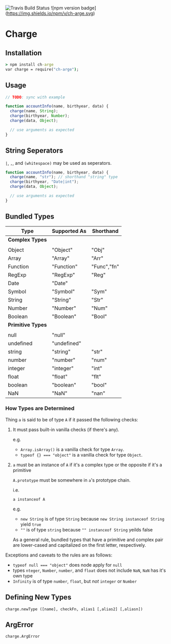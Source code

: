 ![Travis Build Status](https://travis-ci.org/reecehudson/charge.svg) ![npm version badge] (https://img.shields.io/npm/v/ch-arge.svg)

Charge
======

## Installation
```cmd
> npm install ch-arge
var charge = require("ch-arge");
```

## Usage
```js
// TODO: sync with example

function accountInfo(name, birthyear, data) {
  charge(name, String);
  charge(birthyear, Number);
  charge(data, Object);

  // use arguments as expected
}
```

## String Seperators

`|`, `,`, and `(whitespace)` may be used as seperators.

```js
function accountInfo(name, birthyear, data) {
  charge(name, "str"); // shorthand "string" type
  charge(birthyear, "Date|int");
  charge(data, Object);

  // use arguments as expected
}
```

## Bundled Types
<!-- TODO update chart -->

|**Type**     |**Supported As**   |**Shorthand**|
|-----------|-----------------|-----------|
|**Complex Types**                        |
|                                         |
|Object     |"Object"         |"Obj"      |
|Array      |"Array"          |"Arr"      |
|Function   |"Function"       |"Func","fn"|
|RegExp     |"RegExp"         |"Reg"      |
|Date       |"Date"           |           |
|Symbol     |"Symbol"         |"Sym"      |
|String     |"String"         |"Str"      |
|Number     |"Number"         |"Num"      |
|Boolean    |"Boolean"        |"Bool"     |
|**Primitive Types**                      |
|                                         |
|null       |"null"           |           |
|undefined  |"undefined"      |           |
|string     |"string"         |"str"      |
|number     |"number"         |"num"      |
|integer    |"integer"        |"int"      |
|float      |"float"          |"flt"      |
|boolean    |"boolean"        |"bool"     |
|NaN        |"NaN"            |"nan"      |

### How Types are Determined

Thing `a` is said to be of type `A` if it passed the following checks:

1.  It must pass built-in vanilla checks (if there's any).

    e.g.

    * `Array.isArray()` is a vanilla check for type `Array`.
    * `typeof {} === "object"` is a vanilla check for type `Object`.

2. `a` must be an instance of `A` if it's a complex type or the opposite if it's
    a primitive

    `A.prototype` must be somewhere in `a`'s prototype chain.

    i.e.

    `a instanceof A`

    e.g.

    * `new String` is of type `String` because `new String instanceof String`
      yield `true`
    * `""` is of type `string` because `"" instanceof String` yeilds false

    As a general rule, bundled types that have a primitive and complex pair
    are lower-cased and capitalized on the first letter, respectively.

Exceptions and caveats to the rules are as follows:

* `typeof null === "object"` does node apply for `null`
* types `nteger`, `Number`, `number`, and `float` does not include `NaN`, `NaN`
  has it's own type
* `Infinity` is of type `number`, `float`, but _not_ `integer` or `Number`

## Defining New Types

`charge.newType ([name], checkFn, alias1 [,alias2] [,aliasn])`

## ArgError

`charge.ArgError`
